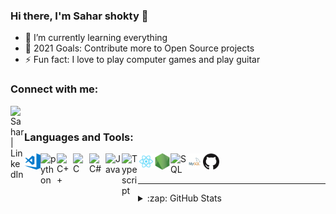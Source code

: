 ### Hi there, I'm Sahar shokty 👋

- 🌱 I’m currently learning everything
- 🥅 2021 Goals: Contribute more to Open Source projects
- ⚡ Fun fact: I love to play computer games and play guitar


### Connect with me:

[<img align="left" alt="Sahar | LinkedIn" width="22px" src="https://cdn.jsdelivr.net/npm/simple-icons@v3/icons/linkedin.svg" />][linkedin]
<br />

### Languages and Tools:

<img align="left" alt="Visual Studio Code" width="26px" src="https://raw.githubusercontent.com/github/explore/80688e429a7d4ef2fca1e82350fe8e3517d3494d/topics/visual-studio-code/visual-studio-code.png" />
<img align="left" alt="python" width="26px" src="https://www.python.org/static/opengraph-icon-200x200.png" >
<img align="left" alt="C++" width="26px" src="https://upload.wikimedia.org/wikipedia/commons/thumb/1/18/ISO_C%2B%2B_Logo.svg/1024px-ISO_C%2B%2B_Logo.svg.png" >
<img align="left" alt="C" width="26px" src="https://icon-library.com/images/c-language-icon/c-language-icon-20.jpg" >
<img align="left" alt="C#" width="26px" src="https://upload.wikimedia.org/wikipedia/commons/thumb/0/0d/C_Sharp_wordmark.svg/1200px-C_Sharp_wordmark.svg.png" >
<img align="left" alt="Java" width="26px" src="https://upload.wikimedia.org/wikipedia/en/thumb/3/30/Java_programming_language_logo.svg/1200px-Java_programming_language_logo.svg.png" >
<img align="left" alt="Typescript" width="26px" src="https://miro.medium.com/max/300/1*RmhCkNR30Ecf6xox3GrOlw.png" >
<img align="left" alt="React" width="26px" src="https://raw.githubusercontent.com/github/explore/80688e429a7d4ef2fca1e82350fe8e3517d3494d/topics/react/react.png" />
<img align="left" alt="Node.js" width="26px" src="https://raw.githubusercontent.com/github/explore/80688e429a7d4ef2fca1e82350fe8e3517d3494d/topics/nodejs/nodejs.png" />
<img align="left" alt="SQL" width="26px" src="https://image.flaticon.com/icons/png/512/29/29165.png" />
<img align="left" alt="MySQL" width="26px" src="https://raw.githubusercontent.com/github/explore/80688e429a7d4ef2fca1e82350fe8e3517d3494d/topics/mysql/mysql.png" />
<img align="left" alt="GitHub" width="26px" src="https://raw.githubusercontent.com/github/explore/78df643247d429f6cc873026c0622819ad797942/topics/github/github.png" />
<br />
<br />

---

<details>
  <summary>:zap: GitHub Stats</summary>

  <img align="left" alt="shokty GitHub Stats" src="https://github-readme-stats.vercel.app/api?username=shokty&show_icons=true&theme=radical" />

</details>

[linkedin]: https://www.linkedin.com/in/sahar-shokty-6b6874188/
